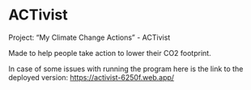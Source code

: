 # ACTivist

Project: “My Climate Change Actions” - ACTivist

Made to help people take action to lower their CO2 footprint.

In case of some issues with running the program here is the link to the deployed version: https://activist-6250f.web.app/
